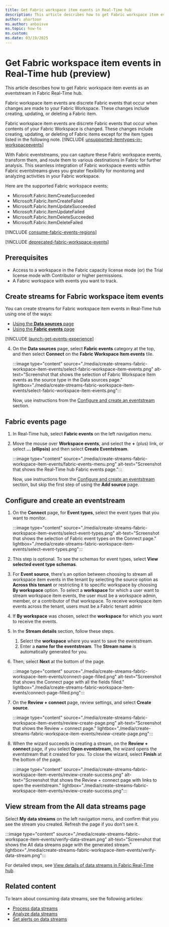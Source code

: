 ```yaml
---
title: Get Fabric workspace item events in Real-Time hub
description: This article describes how to get Fabric workspace item events as an eventstream in Fabric Real-Time hub.
author: ahartoon
ms.author: anboisve
ms.topic: how-to
ms.custom:
ms.date: 03/19/2025
---
```


# Get Fabric workspace item events in Real-Time hub (preview)

This article describes how to get Fabric workspace item events as an eventstream in Fabric Real-Time hub.

Fabric workspace item events are discrete Fabric events that occur when changes are made to your Fabric Workspace. These changes include creating, updating, or deleting a Fabric item.

Fabric workspace item events are discrete Fabric events that occur when contents of your Fabric Workspace is changed. These changes include creating, updating, or deleting of Fabric items except for the item types listed in the following note.
[!INCLUDE [unsupported-itemtypes-in-workspaceevents](./includes/unsupported-itemtypes-in-workspaceevents.md)]

With Fabric eventstreams, you can capture these Fabric workspace events, transform them, and route them to various destinations in Fabric for further analysis. This seamless integration of Fabric workspace events within Fabric eventstreams gives you greater flexibility for monitoring and analyzing activities in your Fabric workspace.

Here are the supported Fabric workspace events:

- Microsoft.Fabric.ItemCreateSucceeded
- Microsoft.Fabric.ItemCreateFailed
- Microsoft.Fabric.ItemUpdateSucceeded
- Microsoft.Fabric.ItemUpdateFailed
- Microsoft.Fabric.ItemDeleteSucceeded
- Microsoft.Fabric.ItemDeleteFailed

[!INCLUDE [consume-fabric-events-regions](./includes/consume-fabric-events-regions.md)]

[!INCLUDE [deprecated-fabric-workspace-events](./includes/deprecated-fabric-workspace-events.md)]

## Prerequisites

- Access to a workspace in the Fabric capacity license mode (or) the Trial license mode with Contributor or higher permissions.  
- A Fabric workspace with events you want to track.

## Create streams for Fabric workspace item events

You can create streams for Fabric workspace item events in Real-Time hub using one of the ways:

- [Using the **Data sources** page](#data-sources-page)
- [Using the **Fabric events** page](#fabric-events-page)

[!INCLUDE [launch-get-events-experience](./includes/launch-get-events-experience.md)]

4. On the **Data sources** page, select **Fabric events** category at the top, and then select **Connect** on the **Fabric Workspace Item events** tile. 

    :::image type="content" source="./media/create-streams-fabric-workspace-item-events/select-fabric-workspace-item-events.png" alt-text="Screenshot that shows the selection of Fabric Workspace Item events as the source type in the Data sources page." lightbox="./media/create-streams-fabric-workspace-item-events/select-fabric-workspace-item-events.png":::

    Now, use instructions from the [Configure and create an eventstream](#configure-and-create-an-eventstream) section.

## Fabric events page

1. In Real-Time hub, select **Fabric events** on the left navigation menu.
1. Move the mouse over **Workspace events**, and select the **+** (plus) link, or select **... (ellipsis)** and then select **Create Eventstream**.

    :::image type="content" source="./media/create-streams-fabric-workspace-item-events/fabric-events-menu.png" alt-text="Screenshot that shows the Real-Time hub Fabric events page.":::

    Now, use instructions from the [Configure and create an eventstream](#configure-and-create-an-eventstream) section, but skip the first step of using the **Add source** page.

## Configure and create an eventstream

1. On the **Connect** page, for **Event types**, select the event types that you want to monitor.

    :::image type="content" source="./media/create-streams-fabric-workspace-item-events/select-event-types.png" alt-text="Screenshot that shows the selection of Fabric event types on the Connect page." lightbox="./media/create-streams-fabric-workspace-item-events/select-event-types.png":::
1. This step is optional. To see the schemas for event types,  select **View selected event type schemas**.
1. For **Event source**, there's an option between choosing to stream all workspace item events in the tenant by selecting the source option as **Across this tenant** or restricting it to specific workspace by choosing **By workspace** option. To select a **workspace** for which a user want to stream workspace item events, the user must be a workspace admin, member, or a contributor of that workspace. To receive workspace item events across the tenant, users must be a Fabric tenant admin
1. If **By workspace** was chosen,  select the **workspace** for which you want to receive the events.
1. In the **Stream details** section, follow these steps.
    1. Select the **workspace** where you want to save the eventstream.
    1. Enter a **name for the eventstream**. The **Stream name** is automatically generated for you.
1. Then, select **Next** at the bottom of the page.

    :::image type="content" source="./media/create-streams-fabric-workspace-item-events/connect-page-filled.png" alt-text="Screenshot that shows the Connect page with all the fields filled." lightbox="./media/create-streams-fabric-workspace-item-events/connect-page-filled.png":::
1. On the **Review + connect** page, review settings, and select **Create source**.

    :::image type="content" source="./media/create-streams-fabric-workspace-item-events/review-create-page.png" alt-text="Screenshot that shows the Review + connect page." lightbox="./media/create-streams-fabric-workspace-item-events/review-create-page.png":::
1. When the wizard succeeds in creating a stream, on the **Review + connect** page, if you select **Open eventstream**, the wizard opens the eventstream that it created for you. To close the wizard, select **Finish** at the bottom of the page.

    :::image type="content" source="./media/create-streams-fabric-workspace-item-events/review-create-success.png" alt-text="Screenshot that shows the Review + connect page with links to open the eventstream." lightbox="./media/create-streams-fabric-workspace-item-events/review-create-success.png":::

## View stream from the All data streams page
Select **My data streams** on the left navigation menu, and confirm that you see the stream you created. Refresh the page if you don't see it. 

:::image type="content" source="./media/create-streams-fabric-workspace-item-events/verify-data-stream.png" alt-text="Screenshot that shows the All data streams page with the generated stream." lightbox="./media/create-streams-fabric-workspace-item-events/verify-data-stream.png":::

For detailed steps, see [View details of data streams in Fabric Real-Time hub](view-data-stream-details.md).


## Related content

To learn about consuming data streams, see the following articles:

- [Process data streams](process-data-streams-using-transformations.md)
- [Analyze data streams](analyze-data-streams-using-kql-table-queries.md)
- [Set alerts on data streams](set-alerts-data-streams.md)
